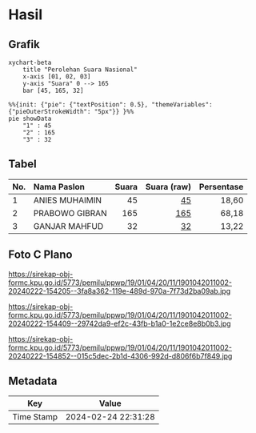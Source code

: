 # Hasil

## Grafik

```mermaid
xychart-beta
    title "Perolehan Suara Nasional"
    x-axis [01, 02, 03]
    y-axis "Suara" 0 --> 165
    bar [45, 165, 32]
```

```mermaid
%%{init: {"pie": {"textPosition": 0.5}, "themeVariables": {"pieOuterStrokeWidth": "5px"}} }%%
pie showData
    "1" : 45
    "2" : 165
    "3" : 32
```

## Tabel

| No. | Nama Paslon    | Suara | Suara (raw) | Persentase |
|:--- |:-------------- | -----:| -----------:| ----------:|
| 1   | ANIES MUHAIMIN | 45    | [45][p-1]   | 18,60      |
| 2   | PRABOWO GIBRAN | 165   | [165][p-2]  | 68,18      |
| 3   | GANJAR MAHFUD  | 32    | [32][p-3]   | 13,22      |


[p-1]: https://github.com/gigit-pemilu/pemilu-2024/blob/main/pilpres/hitung-suara/sub/19-kepulauan-bangka-belitung/sub/01-bangka/sub/04-mendo-barat/sub/2011-air-buluh/sub/002-tps/sub/paslon-1.txt
[p-2]: https://github.com/gigit-pemilu/pemilu-2024/blob/main/pilpres/hitung-suara/sub/19-kepulauan-bangka-belitung/sub/01-bangka/sub/04-mendo-barat/sub/2011-air-buluh/sub/002-tps/sub/paslon-2.txt
[p-3]: https://github.com/gigit-pemilu/pemilu-2024/blob/main/pilpres/hitung-suara/sub/19-kepulauan-bangka-belitung/sub/01-bangka/sub/04-mendo-barat/sub/2011-air-buluh/sub/002-tps/sub/paslon-3.txt

## Foto C Plano

https://sirekap-obj-formc.kpu.go.id/5773/pemilu/ppwp/19/01/04/20/11/1901042011002-20240222-154205--3fa8a362-119e-489d-970a-7f73d2ba09ab.jpg

https://sirekap-obj-formc.kpu.go.id/5773/pemilu/ppwp/19/01/04/20/11/1901042011002-20240222-154409--29742da9-ef2c-43fb-b1a0-1e2ce8e8b0b3.jpg

https://sirekap-obj-formc.kpu.go.id/5773/pemilu/ppwp/19/01/04/20/11/1901042011002-20240222-154852--015c5dec-2b1d-4306-992d-d806f6b7f849.jpg


## Metadata

| Key        | Value               |
| ---------- | ------------------- |
| Time Stamp | 2024-02-24 22:31:28 |



